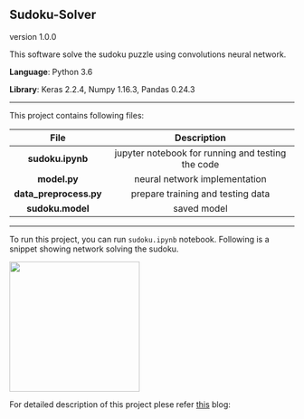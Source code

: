 ## Sudoku-Solver
version 1.0.0

This software solve the sudoku puzzle using convolutions neural network.

**Language**: Python 3.6

**Library**: Keras 2.2.4, Numpy 1.16.3, Pandas 0.24.3

---

This project contains following files:


| File      | Description |
| :-----------: | :-----------: |
| **sudoku.ipynb** | jupyter notebook for running and testing the code |
| **model.py**   | neural network implementation        |
| **data_preprocess.py**      | prepare training and testing data      |
| **sudoku.model** | saved model |

---

To run this project, you can run `sudoku.ipynb` notebook. Following is a snippet showing network solving the sudoku.

<img src=result.png width="230">

For detailed description of this project plese refer [this](https://towardsdatascience.com/solving-sudoku-with-convolution-neural-network-keras-655ba4be3b11) blog:

